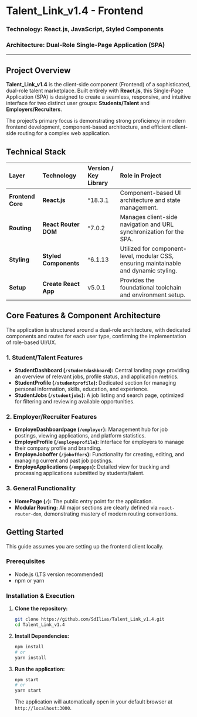 #  Talent\_Link\_v1.4 - Frontend

###  **Technology:** React.js, JavaScript, Styled Components
###  **Architecture:** Dual-Role Single-Page Application (SPA)

---

##  Project Overview

**Talent\_Link\_v1.4** is the client-side component (Frontend) of a sophisticated, dual-role talent marketplace. Built entirely with **React.js**, this Single-Page Application (SPA) is designed to create a seamless, responsive, and intuitive interface for two distinct user groups: **Students/Talent** and **Employers/Recruiters**.

The project’s primary focus is demonstrating strong proficiency in modern frontend development, component-based architecture, and efficient client-side routing for a complex web application.

##  Technical Stack

| Layer | Technology | Version / Key Library | Role in Project |
| :--- | :--- | :--- | :--- |
| **Frontend Core** | **React.js** | ^18.3.1 | Component-based UI architecture and state management. |
| **Routing** | **React Router DOM** | ^7.0.2 | Manages client-side navigation and URL synchronization for the SPA. |
| **Styling** | **Styled Components** | ^6.1.13 | Utilized for component-level, modular CSS, ensuring maintainable and dynamic styling. |
| **Setup** | **Create React App** | v5.0.1 | Provides the foundational toolchain and environment setup. |

##  Core Features & Component Architecture

The application is structured around a dual-role architecture, with dedicated components and routes for each user type, confirming the implementation of role-based UI/UX.

### **1. Student/Talent Features**

*   **StudentDashboard (`/studentdashboard`):** Central landing page providing an overview of relevant jobs, profile status, and application metrics.
*   **StudentProfile (`/studentprofile`):** Dedicated section for managing personal information, skills, education, and experience.
*   **StudentJobs (`/studentjobs`):** A job listing and search page, optimized for filtering and reviewing available opportunities.

### **2. Employer/Recruiter Features**

*   **EmployeDashboardpage (`/employer`):** Management hub for job postings, viewing applications, and platform statistics.
*   **EmployeProfile (`/employeprofile`):** Interface for employers to manage their company profile and branding.
*   **EmployeJoboffer (`/joboffers`):** Functionality for creating, editing, and managing current and past job postings.
*   **EmployeApplications (`/empapps`):** Detailed view for tracking and processing applications submitted by students/talent.

### **3. General Functionality**

*   **HomePage (`/`):** The public entry point for the application.
*   **Modular Routing:** All major sections are clearly defined via `react-router-dom`, demonstrating mastery of modern routing conventions.

##  Getting Started

This guide assumes you are setting up the frontend client locally.

### Prerequisites

*   Node.js (LTS version recommended)
*   npm or yarn

### Installation & Execution

1.  **Clone the repository:**
    ```bash
    git clone https://github.com/SdIlias/Talent_Link_v1.4.git
    cd Talent_Link_v1.4
    ```

2.  **Install Dependencies:**
    ```bash
    npm install
    # or
    yarn install
    ```

3.  **Run the application:**
    ```bash
    npm start
    # or
    yarn start
    ```
    The application will automatically open in your default browser at `http://localhost:3000`.

